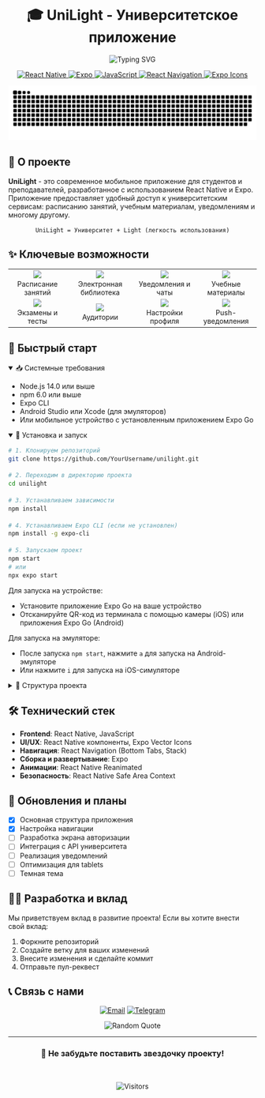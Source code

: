 <div align="center">
  
# 🎓 UniLight - Университетское приложение

<img src="https://readme-typing-svg.herokuapp.com?font=Fira+Code&pause=1000&color=2196F3&center=true&vCenter=true&width=435&lines=Умное+приложение+для+учебы;Удобный+доступ+к+расписанию;Цифровая+библиотека;Безопасность+и+производительность" alt="Typing SVG" />

<p align="center">
<a href="https://reactnative.dev/" target="_blank">
<img src="https://img.shields.io/badge/React_Native-20232A?style=for-the-badge&logo=react&logoColor=61DAFB" alt="React Native"/>
</a>
<a href="https://expo.dev/" target="_blank">
<img src="https://img.shields.io/badge/Expo-000020?style=for-the-badge&logo=expo&logoColor=white" alt="Expo"/>
</a>
<a href="https://www.javascript.com/" target="_blank">
<img src="https://img.shields.io/badge/JavaScript-F7DF1E?style=for-the-badge&logo=javascript&logoColor=black" alt="JavaScript"/>
</a>
<a href="https://reactnavigation.org/" target="_blank">
<img src="https://img.shields.io/badge/React_Navigation-6B52AE?style=for-the-badge&logo=react&logoColor=white" alt="React Navigation"/>
</a>
<a href="https://github.com/expo/vector-icons" target="_blank">
<img src="https://img.shields.io/badge/Expo_Icons-000020?style=for-the-badge&logo=expo&logoColor=white" alt="Expo Icons"/>
</a>
</p>

<img src="https://raw.githubusercontent.com/Platane/snk/output/github-contribution-grid-snake.svg" alt="snake" style="max-width: 100%;"/>

</div>

## 📱 О проекте

**UniLight** - это современное мобильное приложение для студентов и преподавателей, разработанное с использованием React Native и Expo. Приложение предоставляет удобный доступ к университетским сервисам: расписанию занятий, учебным материалам, уведомлениям и многому другому.

<div align="center">

```text
UniLight = Университет + Light (легкость использования)
```

</div>

## ✨ Ключевые возможности

<div align="center">

<table>
<tr>
<td align="center">
<img width="64" src="https://img.icons8.com/color/96/000000/calendar.png"/>
<br/>Расписание занятий
</td>
<td align="center">
<img width="64" src="https://img.icons8.com/color/96/000000/book.png"/>
<br/>Электронная библиотека
</td>
<td align="center">
<img width="64" src="https://img.icons8.com/color/96/000000/chat.png"/>
<br/>Уведомления и чаты
</td>
<td align="center">
<img width="64" src="https://img.icons8.com/color/96/000000/graduation-cap.png"/>
<br/>Учебные материалы
</td>
</tr>
<tr>
<td align="center">
<img width="64" src="https://img.icons8.com/color/96/000000/exam.png"/>
<br/>Экзамены и тесты
</td>
<td align="center">
<img width="64" src="https://img.icons8.com/color/96/000000/classroom.png"/>
<br/>Аудитории
</td>
<td align="center">
<img width="64" src="https://img.icons8.com/color/96/000000/settings.png"/>
<br/>Настройки профиля
</td>
<td align="center">
<img width="64" src="https://img.icons8.com/color/96/000000/notification.png"/>
<br/>Push-уведомления
</td>
</tr>
</table>

</div>

## 🚀 Быстрый старт

<details open>
<summary>📥 Системные требования</summary>

* Node.js 14.0 или выше
* npm 6.0 или выше
* Expo CLI
* Android Studio или Xcode (для эмуляторов)
* Или мобильное устройство с установленным приложением Expo Go

</details>

<details open>
<summary>📲 Установка и запуск</summary>

```bash
# 1. Клонируем репозиторий
git clone https://github.com/YourUsername/unilight.git

# 2. Переходим в директорию проекта
cd unilight

# 3. Устанавливаем зависимости
npm install

# 4. Устанавливаем Expo CLI (если не установлен)
npm install -g expo-cli

# 5. Запускаем проект
npm start
# или
npx expo start
```

Для запуска на устройстве:
- Установите приложение Expo Go на ваше устройство
- Отсканируйте QR-код из терминала с помощью камеры (iOS) или приложения Expo Go (Android)

Для запуска на эмуляторе:
- После запуска `npm start`, нажмите `a` для запуска на Android-эмуляторе
- Или нажмите `i` для запуска на iOS-симуляторе

</details>

<details>
<summary>🧰 Структура проекта</summary>

```
unilight/
├── assets/              # Изображения, шрифты и другие статические ресурсы
├── src/                 # Исходный код приложения
│   ├── components/      # Многоразовые компоненты
│   ├── navigation/      # Навигационная структура (react-navigation)
│   ├── screens/         # Экраны приложения
│   ├── services/        # API и другие сервисы
│   └── utils/           # Вспомогательные функции
├── .gitignore          # Игнорируемые Git-файлы
├── App.js              # Корневой компонент приложения
├── app.json            # Конфигурация Expo
├── babel.config.js     # Конфигурация Babel
├── index.js            # Точка входа
├── package.json        # Зависимости и скрипты NPM
└── README.md           # Документация проекта
```

</details>

## 🛠️ Технический стек

* **Frontend**: React Native, JavaScript
* **UI/UX**: React Native компоненты, Expo Vector Icons
* **Навигация**: React Navigation (Bottom Tabs, Stack)
* **Сборка и развертывание**: Expo
* **Анимации**: React Native Reanimated
* **Безопасность**: React Native Safe Area Context

## 🔄 Обновления и планы

- [x] Основная структура приложения
- [x] Настройка навигации
- [ ] Разработка экрана авторизации
- [ ] Интеграция с API университета
- [ ] Реализация уведомлений
- [ ] Оптимизация для tablets
- [ ] Темная тема

## 👨‍💻 Разработка и вклад

Мы приветствуем вклад в развитие проекта! Если вы хотите внести свой вклад:

1. Форкните репозиторий
2. Создайте ветку для ваших изменений
3. Внесите изменения и сделайте коммит
4. Отправьте пул-реквест

## 📞 Связь с нами

<div align="center">

[![Email](https://img.shields.io/badge/Email-Поддержка-blue?style=for-the-badge&logo=mail.ru)](mailto:tighki@mail.ru)
[![Telegram](https://img.shields.io/badge/Telegram-Чат_разработчиков-blue?style=for-the-badge&logo=telegram)](https://t.me/TighkiCult)

<img src="https://quotes-github-readme.vercel.app/api?type=horizontal&theme=radical" alt="Random Quote"/>

</div>

---

<div align="center">
  
### 🌟 Не забудьте поставить звездочку проекту!

<img src="https://raw.githubusercontent.com/BrunnerLivio/brunnerlivio/master/images/marquee.svg" alt=""/>

![Visitors](https://api.visitorbadge.io/api/visitors?path=https%3A%2F%2Fgithub.com%2FYourUsername%2Funilight&label=Посетители&labelColor=%23697689&countColor=%232ccce4)

</div> 
